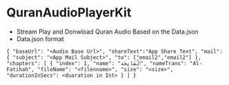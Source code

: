 # QuranAudioPlayerKit

- Stream Play and Donwload Quran Audio Based on the Data.json
- Data.json format

``
{
    "baseUrl": "<Audio Base Url>",
    "shareText":"App Share Text",
    "mail": {
        "subject": "<App Mail Subject>",
        "to": ["email2","email2"]
    },
    "chapters": [
        {
            "index": 1,
            "name": "ٱلْفَاتِحَة",
            "nameTrans": "Al-Fatihah",
            "fileName": "<filenname>",
            "size": "<size>",
            "durationInSecs": <duaration in Int>
        }
    ]
}
``
